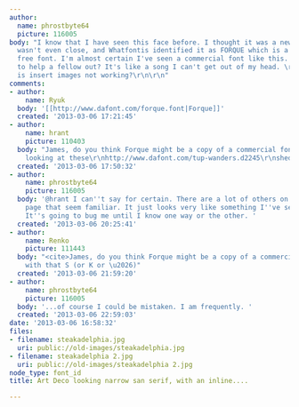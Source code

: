 ```yaml
---
author:
  name: phrostbyte64
  picture: 116005
body: "I know that I have seen this face before. I thought it was a new font. Whatthefont
  wasn't even close, and Whatfontis identified it as FORQUE which is a creative commons
  free font. I'm almost certain I've seen a commercial font like this.  Anyone care
  to help a fellow out? It's like a song I can't get out of my head. \r\n\r\nAlso,
  is insert images not working?\r\n\r\n"
comments:
- author:
    name: Ryuk
  body: '[[http://www.dafont.com/forque.font|Forque]]'
  created: '2013-03-06 17:21:45'
- author:
    name: hrant
    picture: 110403
  body: "James, do you think Forque might be a copy of a commercial font?\r\n\r\nDoes
    looking at these\r\nhttp://www.dafont.com/tup-wanders.d2245\r\nshed any light?\r\n\r\nhhp\r\n"
  created: '2013-03-06 17:50:32'
- author:
    name: phrostbyte64
    picture: 116005
  body: '@hrant I can''t say for certain. There are a lot of others on that linked
    page that seem familiar. It just looks very like something I''ve seen on Myfonts.
    It''s going to bug me until I know one way or the other. '
  created: '2013-03-06 20:25:41'
- author:
    name: Renko
    picture: 111443
  body: "<cite>James, do you think Forque might be a copy of a commercial font?</cite>\r\n\r\nNot
    with that S (or K or \u2026)"
  created: '2013-03-06 21:59:20'
- author:
    name: phrostbyte64
    picture: 116005
  body: '...of course I could be mistaken. I am frequently. '
  created: '2013-03-06 22:59:03'
date: '2013-03-06 16:58:32'
files:
- filename: steakadelphia.jpg
  uri: public://old-images/steakadelphia.jpg
- filename: steakadelphia 2.jpg
  uri: public://old-images/steakadelphia 2.jpg
node_type: font_id
title: Art Deco looking narrow san serif, with an inline....

---
```

